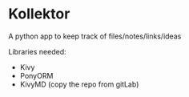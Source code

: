 # Kollektor
A python app to keep track of files/notes/links/ideas


Libraries needed:

* Kivy 
* PonyORM
* KivyMD (copy the repo from gitLab)
